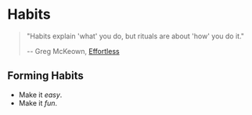 # Habits

> "Habits explain 'what' you do, but rituals are about 'how' you do it."
>
> -- Greg McKeown, [Effortless](/books/effortless.md)

## Forming Habits

* Make it _easy_.
* Make it _fun_.
